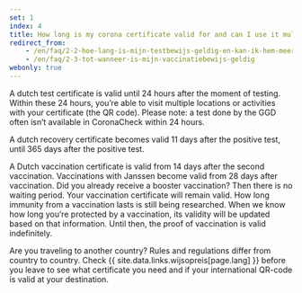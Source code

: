 ```yaml
---
set: 1
index: 4
title: How long is my corona certificate valid for and can I use it multiple times?	
redirect_from: 
    - /en/faq/2-2-hoe-lang-is-mijn-testbewijs-geldig-en-kan-ik-hem-meerdere-keren-gebruiken
    - /en/faq/2-3-tot-wanneer-is-mijn-vaccinatiebewijs-geldig
webonly: true
---
```

A dutch test certificate is valid until 24 hours after the moment of testing. Within these 24 hours, you’re able to visit multiple locations or activities with your certificate (the QR code). Please note: a test done by the GGD often isn’t available in CoronaCheck within 24 hours.

A dutch recovery certificate becomes valid 11 days after the positive test, until 365 days after the positive test.

A Dutch vaccination certificate is valid from 14 days after the second vaccination. Vaccinations with Janssen become valid from 28 days after vaccination. Did you already receive a booster vaccination? Then there is no waiting period. Your vaccination certificate will remain valid.
How long immunity from a vaccination lasts is still being researched. When we know how long you’re protected by a vaccination, its validity will be updated based on that information. Until then, the proof of vaccination is valid indefinitely.

Are you traveling to another country? Rules and regulations differ from country to country. Check {{ site.data.links.wijsopreis[page.lang] }} before you leave to see what certificate you need and if your international QR-code is valid at your destination.
